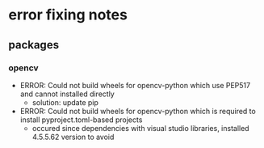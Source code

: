 # error fixing notes

## packages
### opencv
 - ERROR: Could not build wheels for opencv-python which use PEP517 and cannot installed directly
    - solution: update pip 
 - ERROR: Could not build wheels for opencv-python which is required to install pyproject.toml-based projects
    - occured since dependencies with visual studio libraries, installed 4.5.5.62 version to avoid
